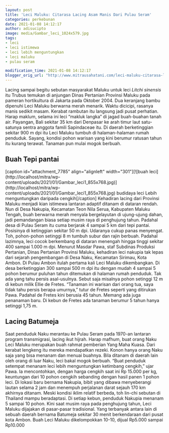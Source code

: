 ```yaml
---
layout: post
title: 'Leci Maluku: Citarasa Lacing Asam Manis Dari Pulau Seram'
categories: perkebunan
date: 2021-01-08 14:12:17
author: adisucipto
image: media/Gambar_leci_1024x579.jpg
tags:
- leci
- leci istimewa
- leci lebih menguntungkan
- leci maluku
- pulau seram

modification_time: 2021-01-08 14:12:17
blogger_orig_url: "http://www.mitrausahatani.com/leci-maluku-citarasa-lacing-asam-manis.html"
---
```


Lacing sampai begitu sebutan masyarakat Maluku untuk leci _Litchi sinensis_
itu Trubus temukan di anjungan Dinas Pertanian Provinsi Maluku pada pameran
hortikultura di Jakarta pada Oktober 2004. Dua keranjang bambu dipenuhi Leci
Maluku berwarna merah menarik. Waktu dicicipi, rasanya manis sedikit masam.
Kerabat rambutan itu langsung jadi pusat perhatian. Harap maklum, selama ini
leci “makluk langka” di jagad buah-buahan tanah air. Payangan, Bali sekitar 35
km dari Denpasar ke arah timur laut satu-satunya sentra anggota famili
Sapindaceae itu. Di daerah berketinggian sekitar 900 m dpi itu Leci Maluku
tumbuh di halaman-halaman rumah penduduk. Sayang, kondisi pohon warisan yang
kini berumur ratusan tahun itu kurang terawat. Tanaman pun mulai mogok
berbuah.

## Buah Tepi pantai

[caption id="attachment_7785" align="alignleft" width="301"][![buah
leci](http://localhost/mitra/wp-
content/uploads/2021/01/Gambar_leci1_855x768.jpg)](http://localhost/mitra/wp-
content/uploads/2021/01/Gambar_leci1_855x768.jpg) budidaya leci Lebih
menguntungkan daripada cengkih[/caption] Kehadiran lacing dari Provinsi Maluku
menjadi kian istimewa lantaran adaptif ditanam di dataran rendah. Nun di Desa
Nakupia, Kecamatan Teon Nila Serua, Kabupaten Maluku Tengah, buah berwarna
merah menyala bergelayutan di ujung-ujung dahan, jadi pemandangan biasa setiap
musim raya di penghujung tahun. Padahal desa di Pulau Seram itu cuma berjarak
4 sampai 5 km dari tepi pantai. Posisinya di ketinggian sekitar 50 m dpi.
Udaranya cukup panas menyengat. Toh, pohon-pohon setinggi 8 m tumbuh subur dan
rajin berbuah. Padahal lazimnya, leci cocok berkembang di dataran menengah
hingga tinggi sekitar 400 sampai 1.000 m dpi. Menurut Masdar Pawa, staf
Subdinas Produksi Pertanian, Dinas Pertanian Provinsi Maluku, kehadiran leci
nakupia tak lepas dari sejarah pengembangan di Desa Naku, Kecamatan Sirimau,
Kota Ambon. Di Pulau Ambon itulah pertama kali Leci Maluku dikembangkan. Di
desa berketinggian 300 sampai 500 m dpi itu dengan mudah 4 sampai 5 pohon
berumur puluhan tahun ditemukan di halaman rumah penduduk. Tak ada yang tahu
persis asal-usulnya. Sebut saja misalnya pohon setinggi 12 m di kebun milik
Ellie de Fretes. “Tanaman ini warisan dari orang tua, saya tidak tahu persis
berapa umurnya,” tutur de Fretes seperti yang ditirukan Pawa. Padahal de
Fretes kini berusia 45 tahun. Memang ada juga penanaman baru. Di kebun de
Fretes ada tanaman berumur 5 tahun hanya setinggi 1,75 m.

## Lacing Batumeja

Saat penduduk Naku merantau ke Pulau Seram pada 1970-an lantaran program
transmigrasi, lacing ikut hijrah. Harap mafhum, buat orang Naku Leci Maluku
merupakan buah rahmat pemberian Yang Maha Kuasa. Dari kerabat lengkeng itu
mereka mendapatkan rezeki. Konon hanya orang Naku saja yang bisa menanam dan
menuai buahnya. Bila ditanam di daerah lain oleh orang di luar Naku, leci
bakal mogok berbuah. “Buat penduduk setempat menanam leci lebih menguntungkan
ketimbang cengkih,” ujar Pawa. Ia mencontohkan, dengan harga cengkih saat ini
Rp 15.000 per kg, keuntungan dari 10 pohon cengkih sebanding dengan hasil
panen 1 pohon leci. Di lokasi baru bernama Nakupia, bibit yang dibawa
menyeberangi lautan selama 2 jam dan menempuh perjalanan darat sejauh 170 km
akhirnya ditanam. Meski kondisi iklim relatif berbeda, toh lin-chi sebutan di
Thailand mampu beradaptasi. Di setiap kebun, penduduk Nakupia menanam 5 sampai
10 pohon. Kini saat musim raya pada penghujung tahun, Leci Maluku dijajakan di
pasar-pasar tradisional. Yang terbanyak antara lain di sebuah daerah bernama
Batumeja sekitar 30 menit berkendaraan dari pusat kota Ambon. Buah Leci Maluku
dikelompokkan 10-10, dijual Rp5.000 sampai Rp10.000


